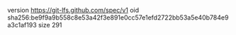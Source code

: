 version https://git-lfs.github.com/spec/v1
oid sha256:be9f9a9b558c8e53a42f3e891e0cc57e1efd2722bb53a5e40b784e9a3c1af193
size 291
